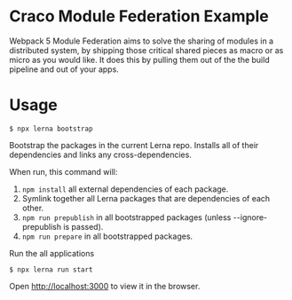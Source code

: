 
# Craco Module Federation Example
Webpack 5 Module Federation aims to solve the sharing of modules in a distributed system, by shipping those critical shared pieces as macro or as micro as you would like. It does this by pulling them out of the the build pipeline and out of your apps.

# Usage
```
$ npx lerna bootstrap
```

Bootstrap the packages in the current Lerna repo. Installs all of their dependencies and links any cross-dependencies.

When run, this command will:

 1. ```npm install``` all external dependencies of each package.
 2. Symlink together all Lerna packages that are dependencies of each
    other.
 3. ```npm run prepublish``` in all bootstrapped packages (unless
    --ignore-prepublish is passed).
 4. ```npm run prepare``` in all bootstrapped packages.


Run the all applications
```
$ npx lerna run start
```
Open  [http://localhost:3000](http://localhost:3000/)  to view it in the browser.
